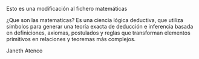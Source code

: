 Esto es una modificación al fichero matemáticas

¿Que son las matematicas?
Es una ciencia lógica deductiva, que utiliza símbolos para generar una teoría exacta de deducción e inferencia basada en definiciones, axiomas, postulados y reglas que transforman elementos primitivos en relaciones y teoremas más complejos. 

Janeth Atenco
